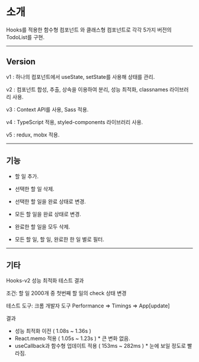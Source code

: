 # 소개

Hooks를 적용한 함수형 컴포넌트 와 클래스형 컴포넌트로 각각 5가지 버전의 TodoList를 구현.

---

## Version
v1 : 하나의 컴포넌트에서 useState, setState를 사용해 상태를 관리.

v2 : 컴포넌트 합성, 추출, 상속을 이용하여 분리, 성능 최적화, classnames 라이브러리 사용.

v3 : Context API를 사용, Sass 적용.

v4 : TypeScript 적용, styled-components 라이브러리 사용.

v5 : redux, mobx 적용.

---

## 기능

- 할 일 추가.

- 선택한 할 일 삭제.

- 선택한 할 일을 완료 상태로 변경.

- 모든 할 일을 완료 상태로 변경.

- 완료한 할 일을 모두 삭제.

- 모든 할 일, 할 일, 완료한 한 일 별로 필터.

---

## 기타

Hooks-v2 성능 최적화 테스트 결과

조건: 할 일 2000개 중 첫번째 할 일의 check 상태 변경

테스트 도구: 크롬 개발자 도구 Performance => Timings => App[update]

결과
- 성능 최적화 이전 ( 1.08s ~ 1.36s )
- React.memo 적용 ( 1.05s ~ 1.23s ) * 큰 변화 없음.
- useCallback과 함수형 업데이트 적용 ( 153ms ~ 282ms ) * 눈에 보일 정도로 빨라짐.
